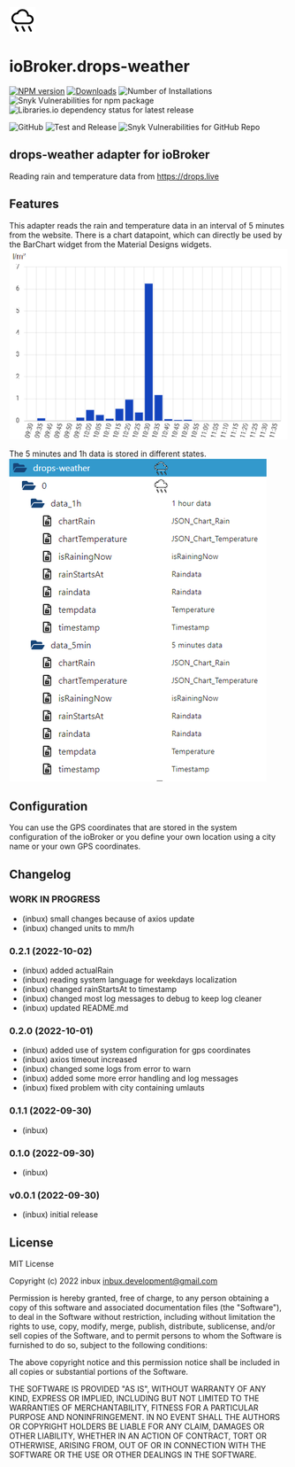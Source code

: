 ![Logo](admin/drops-weather.png)

# ioBroker.drops-weather

[![NPM version](https://img.shields.io/npm/v/iobroker.drops-weather.svg)](https://www.npmjs.com/package/iobroker.drops-weather)
[![Downloads](https://img.shields.io/npm/dm/iobroker.drops-weather.svg)](https://www.npmjs.com/package/iobroker.drops-weather)
![Number of Installations](https://iobroker.live/badges/drops-weather-installed.svg)
![Snyk Vulnerabilities for npm package](https://img.shields.io/snyk/vulnerabilities/npm/iobroker.drops-weather?label=npm%20vulnerabilities&style=flat-square)
![Libraries.io dependency status for latest release](https://img.shields.io/librariesio/release/npm/iobroker.drops-weather?label=npm%20dependencies&style=flat-square)

![GitHub](https://img.shields.io/github/license/inbux/iobroker.drops-weather?style=flat-square)
![Test and Release](https://github.com/inbux/ioBroker.drops-weather/workflows/Test%20and%20Release/badge.svg)
![Snyk Vulnerabilities for GitHub Repo](https://img.shields.io/snyk/vulnerabilities/github/inbux/iobroker.drops-weather?label=repo%20vulnerabilities&logo=github&style=flat-square)

<!-- ![Current version in stable repository](https://iobroker.live/badges/drops-weather-stable.svg) -->
<!-- [![NPM](https://nodei.co/npm/iobroker.drops-weather.png?downloads=true)](https://nodei.co/npm/iobroker.drops-weather/) -->

## drops-weather adapter for ioBroker

Reading rain and temperature data from https://drops.live

## Features

This adapter reads the rain and temperature data in an interval of 5 minutes from the website.
There is a chart datapoint, which can directly be used by the BarChart widget from the Material Designs widgets.
![Logo](img/ChartDrops2.png)

The 5 minutes and 1h data is stored in different states.
![Logo](img/statesDrops.png)

## Configuration

You can use the GPS coordinates that are stored in the system configuration of the ioBroker or you define your own location using a city name or your own GPS coordinates.

## Changelog

<!--
	Placeholder for the next version (at the beginning of the line):
	-   (inbux)

	### **WORK IN PROGRESS**
-->

### **WORK IN PROGRESS**

-   (inbux) small changes because of axios update
-   (inbux) changed units to mm/h

### 0.2.1 (2022-10-02)

-   (inbux) added actualRain
-   (inbux) reading system language for weekdays localization
-   (inbux) changed rainStartsAt to timestamp
-   (inbux) changed most log messages to debug to keep log cleaner
-   (inbux) updated README.md

### 0.2.0 (2022-10-01)

-   (inbux) added use of system configuration for gps coordinates
-   (inbux) axios timeout increased
-   (inbux) changed some logs from error to warn
-   (inbux) added some more error handling and log messages
-   (inbux) fixed problem with city containing umlauts

### 0.1.1 (2022-09-30)

-   (inbux)

### 0.1.0 (2022-09-30)

-   (inbux)

### v0.0.1 (2022-09-30)

-   (inbux) initial release

## License

MIT License

Copyright (c) 2022 inbux <inbux.development@gmail.com>

Permission is hereby granted, free of charge, to any person obtaining a copy
of this software and associated documentation files (the "Software"), to deal
in the Software without restriction, including without limitation the rights
to use, copy, modify, merge, publish, distribute, sublicense, and/or sell
copies of the Software, and to permit persons to whom the Software is
furnished to do so, subject to the following conditions:

The above copyright notice and this permission notice shall be included in all
copies or substantial portions of the Software.

THE SOFTWARE IS PROVIDED "AS IS", WITHOUT WARRANTY OF ANY KIND, EXPRESS OR
IMPLIED, INCLUDING BUT NOT LIMITED TO THE WARRANTIES OF MERCHANTABILITY,
FITNESS FOR A PARTICULAR PURPOSE AND NONINFRINGEMENT. IN NO EVENT SHALL THE
AUTHORS OR COPYRIGHT HOLDERS BE LIABLE FOR ANY CLAIM, DAMAGES OR OTHER
LIABILITY, WHETHER IN AN ACTION OF CONTRACT, TORT OR OTHERWISE, ARISING FROM,
OUT OF OR IN CONNECTION WITH THE SOFTWARE OR THE USE OR OTHER DEALINGS IN THE
SOFTWARE.
